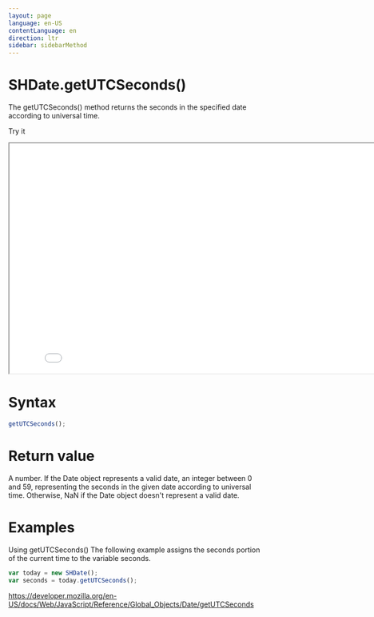 ```yaml
---
layout: page
language: en-US
contentLanguage: en
direction: ltr
sidebar: sidebarMethod
---
```


# SHDate.getUTCSeconds()

The getUTCSeconds() method returns the seconds in the specified date according to universal time.

Try it

<iframe style="width: 830px; height: 460px;" src="/SHDateTime-js/examples/live.html?function=getUTCSeconds" title="MDN Web Docs Interactive Example" loading="lazy"></iframe>
<br/>

# Syntax

```js
getUTCSeconds();
```

# Return value

A number. If the Date object represents a valid date, an integer between 0 and 59, representing the seconds in the given date according to universal time. Otherwise, NaN if the Date object doesn't represent a valid date.

# Examples

Using getUTCSeconds()
The following example assigns the seconds portion of the current time to the variable seconds.

```js
var today = new SHDate();
var seconds = today.getUTCSeconds();
```

https://developer.mozilla.org/en-US/docs/Web/JavaScript/Reference/Global_Objects/Date/getUTCSeconds

